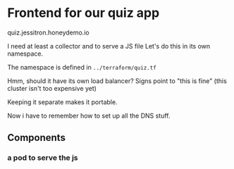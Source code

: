 # Frontend for our quiz app

quiz.jessitron.honeydemo.io

I need at least a collector and to serve a JS file
Let's do this in its own namespace.

The namespace is defined in `../terraform/quiz.tf`

Hmm, should it have its own load balancer?
Signs point to "this is fine" (this cluster isn't too expensive yet)

Keeping it separate makes it portable.

Now i have to remember how to set up all the DNS stuff.

## Components

### a pod to serve the js
